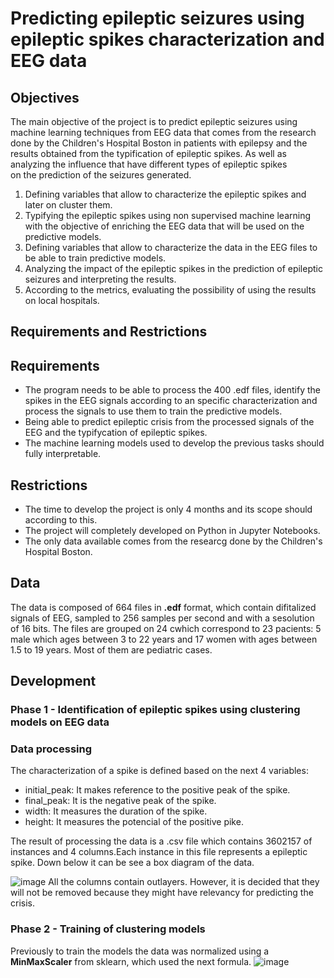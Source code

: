 # Predicting epileptic seizures using epileptic spikes characterization and EEG data 

## Objectives

The main objective of the project is to predict epileptic seizures using machine learning techniques from
EEG data that comes from the research done by the Children's Hospital Boston in
patients with epilepsy and the results obtained from the typification of epileptic spikes.
As well as analyzing the influence that have different types of epileptic spikes  
on the prediction of the seizures generated. 

  1. Defining variables that allow to characterize the epileptic spikes and later on cluster them.
  2. Typifying the epileptic spikes using non supervised machine learning with the objective of enriching the EEG data that will be used on the predictive models.
  3. Defining variables that allow to characterize the data in the EEG files to be able to train predictive models.
  4. Analyzing the impact of the epileptic spikes in the prediction of epileptic seizures and interpreting the results.
  5. According to the metrics, evaluating the possibility of using the results on local hospitals.
 
## Requirements and Restrictions 
## Requirements 
  - The program needs to be able to process the 400 .edf files, identify the  spikes in the EEG signals according to an specific characterization and  process the signals to use them to train the predictive models. 
  - Being able to predict epileptic crisis from the processed signals of the EEG and the typifycation of epileptic spikes.
  - The machine learning models used to develop the previous tasks should fully interpretable.
## Restrictions 
  - The time to develop the project is only 4 months and its scope should according to this.  
  - The project will completely developed on Python in Jupyter Notebooks.
  - The only data available comes from the researcg done by the Children's Hospital Boston.  

## Data 
The data is composed of 664 files in **.edf** format, which contain difitalized signals of EEG, sampled to 256 samples per second and with a sesolution of 16 bits.  The files are grouped on  24 cwhich correspond to 23 pacients: 5 male which ages between 3 to 22 years and 17 women with ages between  1.5 to 19 years. Most of them are pediatric cases.

## Development

  ### Phase 1 - Identification of epileptic spikes using clustering models on EEG data 
  ### Data processing 
  The characterization of a spike is defined based on the next 4 variables:
  - initial_peak: It makes reference to the positive peak of the spike. 
  - final_peak: It is the negative peak of the spike.
  - width: It measures the duration of the spike.
  - height: It measures the potencial of the positive pike. 
    
  The result of processing the data is a .csv file which contains 3602157 of instances and 4 columns.Each instance in this file represents a epileptic spike. Down below it can be see a box diagram of the data. 

![image](https://user-images.githubusercontent.com/47225250/124827785-71814700-df44-11eb-8d0b-2584086dd461.png)
   All the columns contain outlayers. However, it is decided that they will not be removed because they might have relevancy for predicting the crisis.  
 
 
  ### Phase 2 - Training of clustering models 
  Previously to train the models  the data was normalized using  a **MinMaxScaler** from sklearn, which used the next formula. 
  ![image](https://user-images.githubusercontent.com/47225250/124828427-3f241980-df45-11eb-9643-c022ca6f8bd9.png)

  
 
    
    
    
    
      
      
    

